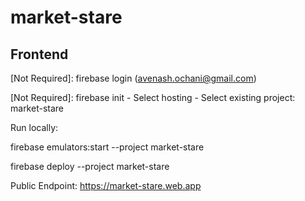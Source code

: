 # market-stare

## Frontend

[Not Required]: firebase login (avenash.ochani@gmail.com)

[Not Required]: firebase init - Select hosting - Select existing project: market-stare

Run locally:

firebase emulators:start --project market-stare 

firebase deploy --project market-stare

Public Endpoint: https://market-stare.web.app